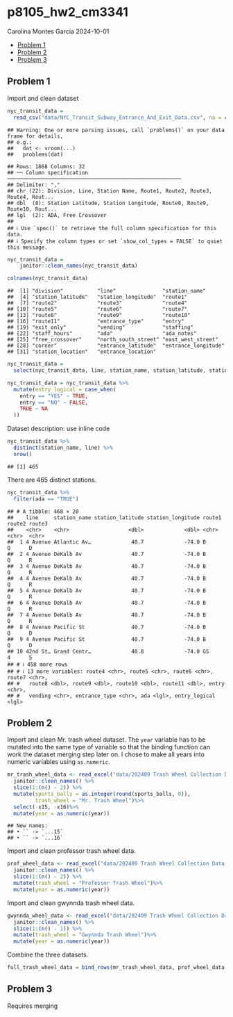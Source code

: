 p8105_hw2_cm3341
================
Carolina Montes Garcia
2024-10-01

- [Problem 1](#problem-1)
- [Problem 2](#problem-2)
- [Problem 3](#problem-3)

## Problem 1

Import and clean dataset

``` r
nyc_transit_data = 
  read_csv("data/NYC_Transit_Subway_Entrance_And_Exit_Data.csv", na = c("NA", "."))
```

    ## Warning: One or more parsing issues, call `problems()` on your data frame for details,
    ## e.g.:
    ##   dat <- vroom(...)
    ##   problems(dat)

    ## Rows: 1868 Columns: 32
    ## ── Column specification ────────────────────────────────────────────────────────
    ## Delimiter: ","
    ## chr (22): Division, Line, Station Name, Route1, Route2, Route3, Route4, Rout...
    ## dbl  (8): Station Latitude, Station Longitude, Route8, Route9, Route10, Rout...
    ## lgl  (2): ADA, Free Crossover
    ## 
    ## ℹ Use `spec()` to retrieve the full column specification for this data.
    ## ℹ Specify the column types or set `show_col_types = FALSE` to quiet this message.

``` r
nyc_transit_data = 
    janitor::clean_names(nyc_transit_data)

colnames(nyc_transit_data)
```

    ##  [1] "division"           "line"               "station_name"      
    ##  [4] "station_latitude"   "station_longitude"  "route1"            
    ##  [7] "route2"             "route3"             "route4"            
    ## [10] "route5"             "route6"             "route7"            
    ## [13] "route8"             "route9"             "route10"           
    ## [16] "route11"            "entrance_type"      "entry"             
    ## [19] "exit_only"          "vending"            "staffing"          
    ## [22] "staff_hours"        "ada"                "ada_notes"         
    ## [25] "free_crossover"     "north_south_street" "east_west_street"  
    ## [28] "corner"             "entrance_latitude"  "entrance_longitude"
    ## [31] "station_location"   "entrance_location"

``` r
nyc_transit_data = 
  select(nyc_transit_data, line, station_name, station_latitude, station_longitude, route1, route2, route3, route4, route5, route6, route7, route8, route9, route10, route11, entry, vending, entrance_type, ada)

nyc_transit_data = nyc_transit_data %>%
  mutate(entry_logical = case_when(
    entry == "YES" ~ TRUE,
    entry == "NO" ~ FALSE,
    TRUE ~ NA
  ))
```

Dataset description: use inline code

``` r
nyc_transit_data %>%
  distinct(station_name, line) %>% 
  nrow()
```

    ## [1] 465

There are 465 distinct stations.

``` r
nyc_transit_data %>%
  filter(ada == "TRUE")
```

    ## # A tibble: 468 × 20
    ##    line     station_name station_latitude station_longitude route1 route2 route3
    ##    <chr>    <chr>                   <dbl>             <dbl> <chr>  <chr>  <chr> 
    ##  1 4 Avenue Atlantic Av…             40.7             -74.0 B      Q      D     
    ##  2 4 Avenue DeKalb Av                40.7             -74.0 B      Q      R     
    ##  3 4 Avenue DeKalb Av                40.7             -74.0 B      Q      R     
    ##  4 4 Avenue DeKalb Av                40.7             -74.0 B      Q      R     
    ##  5 4 Avenue DeKalb Av                40.7             -74.0 B      Q      R     
    ##  6 4 Avenue DeKalb Av                40.7             -74.0 B      Q      R     
    ##  7 4 Avenue DeKalb Av                40.7             -74.0 B      Q      R     
    ##  8 4 Avenue Pacific St               40.7             -74.0 B      Q      D     
    ##  9 4 Avenue Pacific St               40.7             -74.0 B      Q      D     
    ## 10 42nd St… Grand Centr…             40.8             -74.0 GS     4      5     
    ## # ℹ 458 more rows
    ## # ℹ 13 more variables: route4 <chr>, route5 <chr>, route6 <chr>, route7 <chr>,
    ## #   route8 <dbl>, route9 <dbl>, route10 <dbl>, route11 <dbl>, entry <chr>,
    ## #   vending <chr>, entrance_type <chr>, ada <lgl>, entry_logical <lgl>

## Problem 2

Import and clean Mr. trash wheel dataset. The `year` variable has to be
mutated into the same type of variable so that the binding function can
work the dataset merging step later on. I chose to make all years into
numeric variables using `as.numeric`.

``` r
mr_trash_wheel_data <- read_excel("data/202409 Trash Wheel Collection Data.xlsx", sheet = "Mr. Trash Wheel", skip = 1, na = c("NA", ".")) %>%
  janitor::clean_names() %>%
  slice(1:(n() - 2)) %>%
  mutate(sports_balls = as.integer(round(sports_balls, 0)),  
         trash_wheel = "Mr. Trash Wheel")%>%
  select(-x15, -x16)%>%
  mutate(year = as.numeric(year))
```

    ## New names:
    ## • `` -> `...15`
    ## • `` -> `...16`

Import and clean professor trash wheel data.

``` r
prof_wheel_data <- read_excel("data/202409 Trash Wheel Collection Data.xlsx", sheet = "Professor Trash Wheel", skip = 1, na = c("NA", ".")) %>%
  janitor::clean_names() %>%
  slice(1:(n() - 2)) %>%
  mutate(trash_wheel = "Professor Trash Wheel")%>%
  mutate(year = as.numeric(year))
```

Import and clean gwynnda trash wheel data.

``` r
gwynnda_wheel_data <- read_excel("data/202409 Trash Wheel Collection Data.xlsx", sheet = "Gwynnda Trash Wheel", skip = 1, na = c("NA", ".")) %>%
  janitor::clean_names() %>%
  slice(1:(n() - 1)) %>%
  mutate(trash_wheel = "Gwynnda Trash Wheel")%>%
  mutate(year = as.numeric(year))
```

Combine the three datasets.

``` r
full_trash_wheel_data = bind_rows(mr_trash_wheel_data, prof_wheel_data, gwynnda_wheel_data)
```

## Problem 3

Requires merging
